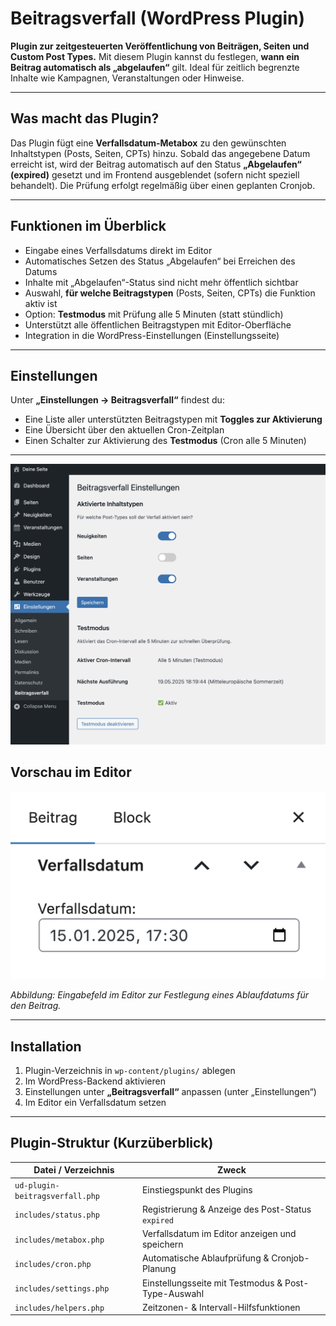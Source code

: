 # Beitragsverfall (WordPress Plugin)

**Plugin zur zeitgesteuerten Veröffentlichung von Beiträgen, Seiten und Custom Post Types.**
Mit diesem Plugin kannst du festlegen, **wann ein Beitrag automatisch als „abgelaufen“** gilt. Ideal für zeitlich begrenzte Inhalte wie Kampagnen, Veranstaltungen oder Hinweise.

---

## Was macht das Plugin?

Das Plugin fügt eine **Verfallsdatum-Metabox** zu den gewünschten Inhaltstypen (Posts, Seiten, CPTs) hinzu.
Sobald das angegebene Datum erreicht ist, wird der Beitrag automatisch auf den Status **„Abgelaufen“ (expired)** gesetzt und im Frontend ausgeblendet (sofern nicht speziell behandelt).
Die Prüfung erfolgt regelmäßig über einen geplanten Cronjob.

---

## Funktionen im Überblick

* Eingabe eines Verfallsdatums direkt im Editor
* Automatisches Setzen des Status „Abgelaufen“ bei Erreichen des Datums
* Inhalte mit „Abgelaufen“-Status sind nicht mehr öffentlich sichtbar
* Auswahl, **für welche Beitragstypen** (Posts, Seiten, CPTs) die Funktion aktiv ist
* Option: **Testmodus** mit Prüfung alle 5 Minuten (statt stündlich)
* Unterstützt alle öffentlichen Beitragstypen mit Editor-Oberfläche
* Integration in die WordPress-Einstellungen (Einstellungsseite)

---

## Einstellungen

Unter **„Einstellungen → Beitragsverfall“** findest du:

* Eine Liste aller unterstützten Beitragstypen mit **Toggles zur Aktivierung**
* Eine Übersicht über den aktuellen Cron-Zeitplan
* Einen Schalter zur Aktivierung des **Testmodus** (Cron alle 5 Minuten)

---
![Beitragsverfall Editor](./assets/settings.png)

## Vorschau im Editor

![Beitragsverfall Editor](./assets/beitragsverfall_editor.png)

*Abbildung: Eingabefeld im Editor zur Festlegung eines Ablaufdatums für den Beitrag.*

---

## Installation

1. Plugin-Verzeichnis in `wp-content/plugins/` ablegen
2. Im WordPress-Backend aktivieren
3. Einstellungen unter **„Beitragsverfall“** anpassen (unter „Einstellungen“)
4. Im Editor ein Verfallsdatum setzen

---

## Plugin-Struktur (Kurzüberblick)

| Datei / Verzeichnis             | Zweck                                               |
| ------------------------------- | --------------------------------------------------- |
| `ud-plugin-beitragsverfall.php` | Einstiegspunkt des Plugins                          |
| `includes/status.php`           | Registrierung & Anzeige des Post-Status `expired`   |
| `includes/metabox.php`          | Verfallsdatum im Editor anzeigen und speichern      |
| `includes/cron.php`             | Automatische Ablaufprüfung & Cronjob-Planung        |
| `includes/settings.php`         | Einstellungsseite mit Testmodus & Post-Type-Auswahl |
| `includes/helpers.php`          | Zeitzonen- & Intervall-Hilfsfunktionen              |
